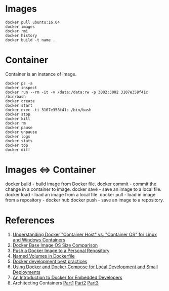 # Images
```
docker pull ubuntu:16.04
docker images
docker rmi
docker history
docker build -t name .
```

# Container
Container is an instance of image.
```
docker ps -a
docker inspect
docker run --rm -it -v /data:/data:rw -p 3002:3002 3107e358f41c /bin/bash
docker create
docker start
docker exec -ti 3107e358f41c /bin/bash
docker stop
docker kill
docker rm
docker pause
docker unpause
docker logs
docker stats
docker top
docker diff
```

# Images <=> Container
docker build - build image from Docker file.
docker commit - commit the change in a container to image.
docker save - save an image to a local file.
docker load - load an image from a local file.
docker pull - load in image from a repository - docker hub
docker push - save an image to a repository.

# References
1. [Understanding Docker "Container Host" vs. "Container OS" for Linux and Windows Containers](http://www.floydhilton.com/docker/2017/03/31/Docker-ContainerHost-vs-ContainerOS-Linux-Windows.html)
2. [Docker Base Image OS Size Comparison](https://www.brianchristner.io/docker-image-base-os-size-comparison/)
3. [Push a Docker Image to a Personal Repository](http://karlcode.owtelse.com/blog/2017/01/25/push-a-docker-image-to-personal-repository/)
4. [Named Volumes in Dockerfile](https://github.com/moby/moby/issues/30647)
5. [Docker development best practices](https://docs.docker.com/develop/dev-best-practices/)
6. [Using Docker and Docker Compose for Local Development and Small Deployments](https://www.codementor.io/jquacinella/docker-and-docker-compose-for-local-development-and-small-deployments-ph4p434gb)
7. [An Introduction to Docker for Embedded Developers](https://blog.feabhas.com/2017/09/introduction-docker-embedded-developers-part-1-getting-started/)
8. Architecting Containers [Part1](https://rhelblog.redhat.com/2015/07/29/architecting-containers-part-1-user-space-vs-kernel-space/) [Part2](https://rhelblog.redhat.com/2015/09/17/architecting-containers-part-2-why-the-user-space-matters-2/) [Part3](https://rhelblog.redhat.com/2015/11/10/architecting-containers-part-3-how-the-user-space-affects-your-application/)
